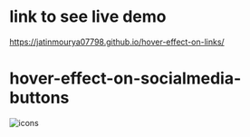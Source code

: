 # link to see live demo 
https://jatinmourya07798.github.io/hover-effect-on-links/
# hover-effect-on-socialmedia-buttons
![icons](https://user-images.githubusercontent.com/55657605/135415157-5984cbed-313d-4338-8d84-91c946e06041.png)

